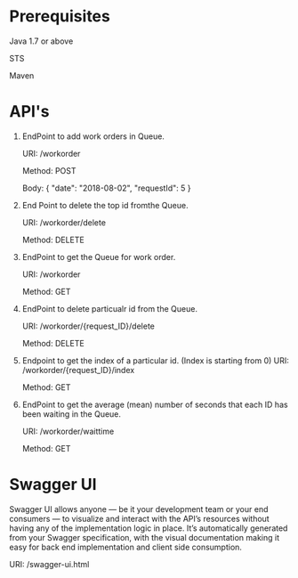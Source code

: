 # Prerequisites

  Java 1.7 or above

  STS

  Maven
  
# API's

1. EndPoint to add work orders in Queue.
   
   URI: /workorder

   Method: POST
   
   Body: 
   {
  "date": "2018-08-02",
  "requestId": 5
	}
   
2. End Point to delete the top id fromthe Queue.
   
   URI: /workorder/delete

   Method: DELETE

3. EndPoint to get the Queue for work order.
   
   URI: /workorder

   Method: GET   
   
4. EndPoint to delete particualr id from the Queue.
   
   URI: /workorder/{request_ID}/delete

   Method: DELETE
   
5. Endpoint to get the index of a particular id. (Index is starting from 0)
   URI: /workorder/{request_ID}/index

   Method: GET
   
6. EndPoint to get the average (mean) number of seconds that each ID has been waiting in the Queue.

   URI: /workorder/waittime

   Method: GET


# Swagger UI

Swagger UI allows anyone — be it your development team or your end consumers — to visualize and interact with the API’s resources without having any of the implementation logic in place. It’s automatically generated from your Swagger specification, with the visual documentation making it easy for back end implementation and client side consumption.

URI: /swagger-ui.html
